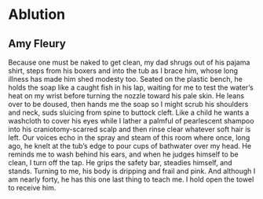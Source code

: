 # Ablution
## Amy Fleury
Because one must be naked to get clean,
my dad shrugs out of his pajama shirt,
steps from his boxers and into the tub
as I brace him, whose long illness
has made him shed modesty too.
Seated on the plastic bench, he holds
the soap like a caught fish in his lap,
waiting for me to test the water’s heat
on my wrist before turning the nozzle
toward his pale skin. He leans over
to be doused, then hands me the soap
so I might scrub his shoulders and neck,
suds sluicing from spine to buttock cleft.
Like a child he wants a washcloth
to cover his eyes while I lather
a palmful of pearlescent shampoo
into his craniotomy-scarred scalp
and then rinse clear whatever soft hair
is left. Our voices echo in the spray
and steam of this room where once,
long ago, he knelt at the tub’s edge
to pour cups of bathwater over my head.
He reminds me to wash behind his ears,
and when he judges himself to be clean,
I turn off the tap. He grips the safety bar,
steadies himself, and stands. Turning to me,
his body is dripping and frail and pink.
And although I am nearly forty,
he has this one last thing to teach me.
I hold open the towel to receive him.
